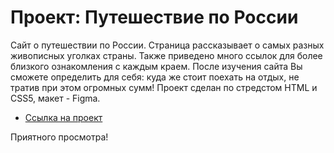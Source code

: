 # Проект: Путешествие по России

Сайт о путешествии по России.
Страница рассказывает о самых разных живописных уголках страны. Также приведено много cсылок для более близкого ознакомления с каждым краем. После изучения сайта Вы сможете определить для себя: куда же стоит поехать на отдых, не тратив при этом огромных сумм!
Проект сделан по стредстом HTML и CSS5, макет - Figma.

* [Ссылка на проект](https://al3xus22.github.io/russian-travel)

Приятного просмотра!
